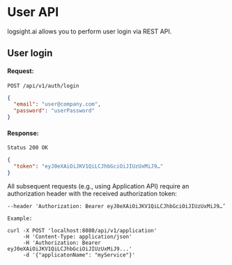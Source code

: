 # User API

logsight.ai allows you to perform user login via REST API.

## User login

#### Request:

```
POST /api/v1/auth/login
```

```json
{
  "email": "user@company.com",
  "password": "userPassword"
}
```

#### Response:

```
Status 200 OK
```

```json
{
  "token": "eyJ0eXAiOiJKV1QiLCJhbGciOiJIUzUxMiJ9…"
}
```

All subsequent requests (e.g., using Application API) require an authorization header with the received authorization
token:

```
--header 'Authorization: Bearer eyJ0eXAiOiJKV1QiLCJhbGciOiJIUzUxMiJ9…’

Example:

curl -X POST 'localhost:8080/api/v1/application'
     -H 'Content-Type: application/json'
     -H 'Authorization: Bearer eyJ0eXAiOiJKV1QiLCJhbGciOiJIUzUxMiJ9...'
     -d '{"applicatonName": "myService"}'
```